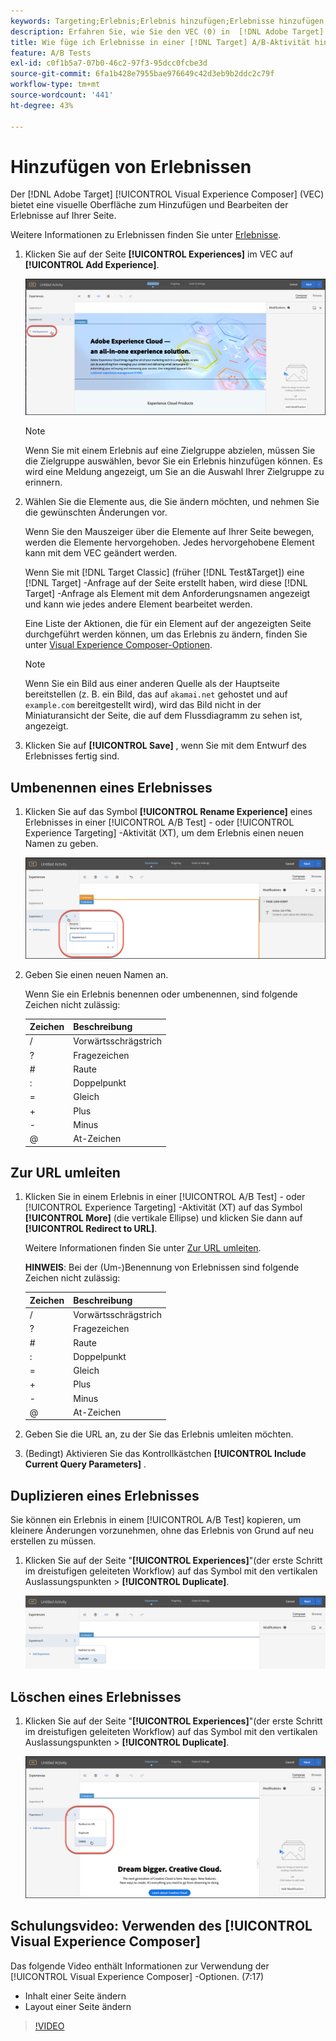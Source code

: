 ```yaml
---
keywords: Targeting;Erlebnis;Erlebnis hinzufügen;Erlebnisse hinzufügen
description: Erfahren Sie, wie Sie den VEC (0) in  [!DNL Adobe Target] verwenden.[!UICONTROL Visual Experience Composer]
title: Wie füge ich Erlebnisse in einer [!DNL Target] A/B-Aktivität hinzu?
feature: A/B Tests
exl-id: c0f1b5a7-07b0-46c2-97f3-95dcc0fcbe3d
source-git-commit: 6fa1b428e7955bae976649c42d3eb9b2ddc2c79f
workflow-type: tm+mt
source-wordcount: '441'
ht-degree: 43%

---
```


# Hinzufügen von Erlebnissen

Der [!DNL Adobe Target] [!UICONTROL Visual Experience Composer] (VEC) bietet eine visuelle Oberfläche zum Hinzufügen und Bearbeiten der Erlebnisse auf Ihrer Seite.

Weitere Informationen zu Erlebnissen finden Sie unter [Erlebnisse](/help/main/c-experiences/experiences.md#concept_A2E10F6AFB3D4AEAB6951EE14688848D).

1. Klicken Sie auf der Seite **[!UICONTROL Experiences]** im VEC auf **[!UICONTROL Add Experience]**.

   ![Option „Erlebnis hinzufügen“](/help/main/c-activities/t-test-ab/t-test-create-ab/assets/add-experience.png)

   >[!NOTE]
   >
   >Wenn Sie mit einem Erlebnis auf eine Zielgruppe abzielen, müssen Sie die Zielgruppe auswählen, bevor Sie ein Erlebnis hinzufügen können. Es wird eine Meldung angezeigt, um Sie an die Auswahl Ihrer Zielgruppe zu erinnern.

1. Wählen Sie die Elemente aus, die Sie ändern möchten, und nehmen Sie die gewünschten Änderungen vor.

   Wenn Sie den Mauszeiger über die Elemente auf Ihrer Seite bewegen, werden die Elemente hervorgehoben. Jedes hervorgehobene Element kann mit dem VEC geändert werden.

   Wenn Sie mit [!DNL Target Classic] (früher [!DNL Test&Target]) eine [!DNL Target] -Anfrage auf der Seite erstellt haben, wird diese [!DNL Target] -Anfrage als Element mit dem Anforderungsnamen angezeigt und kann wie jedes andere Element bearbeitet werden.

   Eine Liste der Aktionen, die für ein Element auf der angezeigten Seite durchgeführt werden können, um das Erlebnis zu ändern, finden Sie unter [Visual Experience Composer-Optionen](/help/main/c-experiences/c-visual-experience-composer/viztarget-options.md).

   >[!NOTE]
   >
   >Wenn Sie ein Bild aus einer anderen Quelle als der Hauptseite bereitstellen (z. B. ein Bild, das auf `akamai.net` gehostet und auf `example.com` bereitgestellt wird), wird das Bild nicht in der Miniaturansicht der Seite, die auf dem Flussdiagramm zu sehen ist, angezeigt.

1. Klicken Sie auf **[!UICONTROL Save]** , wenn Sie mit dem Entwurf des Erlebnisses fertig sind.

## Umbenennen eines Erlebnisses

1. Klicken Sie auf das Symbol **[!UICONTROL Rename Experience]** eines Erlebnisses in einer [!UICONTROL A/B Test] - oder [!UICONTROL Experience Targeting] -Aktivität (XT), um dem Erlebnis einen neuen Namen zu geben.

   ![Erlebnis umbenennen](/help/main/c-activities/t-test-ab/t-test-create-ab/assets/rename-experience.png)

2. Geben Sie einen neuen Namen an.

   Wenn Sie ein Erlebnis benennen oder umbenennen, sind folgende Zeichen nicht zulässig:

   | Zeichen | Beschreibung |
   |--- |--- |
   | / | Vorwärtsschrägstrich |
   | ? | Fragezeichen |
   | # | Raute |
   | : | Doppelpunkt |
   | = | Gleich |
   | + | Plus |
   | - | Minus |
   | @ | At-Zeichen |

## Zur URL umleiten

1. Klicken Sie in einem Erlebnis in einer [!UICONTROL A/B Test] - oder [!UICONTROL Experience Targeting] -Aktivität (XT) auf das Symbol **[!UICONTROL More]** (die vertikale Ellipse) und klicken Sie dann auf **[!UICONTROL Redirect to URL]**.

   Weitere Informationen finden Sie unter [Zur URL umleiten](/help/main/c-experiences/c-visual-experience-composer/redirect-offer.md).

   **HINWEIS**: Bei der (Um-)Benennung von Erlebnissen sind folgende Zeichen nicht zulässig:

   | Zeichen | Beschreibung |
   |--- |--- |
   | / | Vorwärtsschrägstrich |
   | ? | Fragezeichen |
   | # | Raute |
   | : | Doppelpunkt |
   | = | Gleich |
   | + | Plus |
   | - | Minus |
   | @ | At-Zeichen |

1. Geben Sie die URL an, zu der Sie das Erlebnis umleiten möchten.

1. (Bedingt) Aktivieren Sie das Kontrollkästchen **[!UICONTROL Include Current Query Parameters]** .

## Duplizieren eines Erlebnisses

Sie können ein Erlebnis in einem [!UICONTROL A/B Test] kopieren, um kleinere Änderungen vorzunehmen, ohne das Erlebnis von Grund auf neu erstellen zu müssen.

1. Klicken Sie auf der Seite &quot;**[!UICONTROL Experiences]**&quot;(der erste Schritt im dreistufigen geleiteten Workflow) auf das Symbol mit den vertikalen Auslassungspunkten > **[!UICONTROL Duplicate]**.

   ![Option „Erlebnis duplizieren“](/help/main/c-activities/t-test-ab/t-test-create-ab/assets/duplicate-experience.png)

## Löschen eines Erlebnisses

1. Klicken Sie auf der Seite &quot;**[!UICONTROL Experiences]**&quot;(der erste Schritt im dreistufigen geleiteten Workflow) auf das Symbol mit den vertikalen Auslassungspunkten > **[!UICONTROL Duplicate]**.

   ![Option „Erlebnis löschen“](/help/main/c-activities/t-test-ab/t-test-create-ab/assets/delete-experience.png)

## Schulungsvideo: Verwenden des [!UICONTROL Visual Experience Composer]

Das folgende Video enthält Informationen zur Verwendung der [!UICONTROL Visual Experience Composer] -Optionen. (7:17)

* Inhalt einer Seite ändern
* Layout einer Seite ändern

>[!VIDEO](https://video.tv.adobe.com/v/17399)
